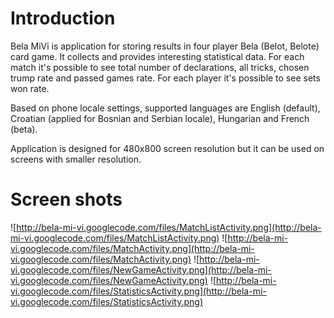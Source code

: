 # Introduction #

Bela MiVi is application for storing results in four player Bela (Belot, Belote) card game. It collects and provides interesting statistical data. For each match it's possible to see total number of declarations, all tricks, chosen trump rate and passed games rate. For each player it's possible to see sets won rate.

Based on phone locale settings, supported languages are English (default), Croatian (applied for Bosnian and Serbian locale), Hungarian and French (beta).

Application is designed for 480x800 screen resolution but it can be used on screens with smaller resolution.

# Screen shots #

![http://bela-mi-vi.googlecode.com/files/MatchListActivity.png](http://bela-mi-vi.googlecode.com/files/MatchListActivity.png)
![http://bela-mi-vi.googlecode.com/files/MatchActivity.png](http://bela-mi-vi.googlecode.com/files/MatchActivity.png)
![http://bela-mi-vi.googlecode.com/files/NewGameActivity.png](http://bela-mi-vi.googlecode.com/files/NewGameActivity.png)
![http://bela-mi-vi.googlecode.com/files/StatisticsActivity.png](http://bela-mi-vi.googlecode.com/files/StatisticsActivity.png)